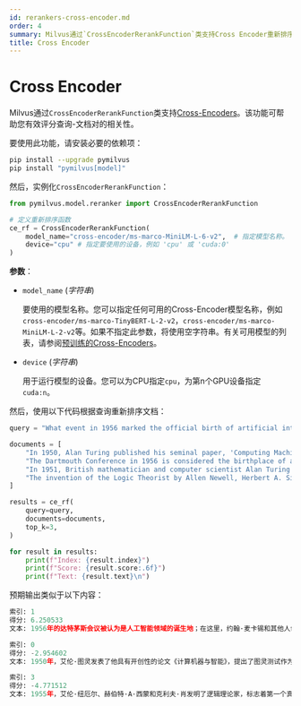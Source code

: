```yaml
---
id: rerankers-cross-encoder.md
order: 4
summary: Milvus通过`CrossEncoderRerankFunction`类支持Cross Encoder重新排序模型。该功能可帮助您有效评分查询-文档对的相关性。
title: Cross Encoder
---
```


# Cross Encoder

Milvus通过`CrossEncoderRerankFunction`类支持[Cross-Encoders](https://github.com/FlagOpen/FlagEmbedding/tree/master/FlagEmbedding/reranker)。该功能可帮助您有效评分查询-文档对的相关性。

要使用此功能，请安装必要的依赖项：

```bash
pip install --upgrade pymilvus
pip install "pymilvus[model]"
```

然后，实例化`CrossEncoderRerankFunction`：

```python
from pymilvus.model.reranker import CrossEncoderRerankFunction

# 定义重新排序函数
ce_rf = CrossEncoderRerankFunction(
    model_name="cross-encoder/ms-marco-MiniLM-L-6-v2",  # 指定模型名称。
    device="cpu" # 指定要使用的设备，例如 'cpu' 或 'cuda:0'
)
```

**参数**：

- `model_name` (*字符串*)

    要使用的模型名称。您可以指定任何可用的Cross-Encoder模型名称，例如 `cross-encoder/ms-marco-TinyBERT-L-2-v2`，`cross-encoder/ms-marco-MiniLM-L-2-v2`等。如果不指定此参数，将使用空字符串。有关可用模型的列表，请参阅[预训练的Cross-Encoders](https://www.sbert.net/docs/pretrained_cross-encoders.html#)。

- `device` (*字符串*)

    用于运行模型的设备。您可以为CPU指定`cpu`，为第n个GPU设备指定`cuda:n`。

然后，使用以下代码根据查询重新排序文档：

```python
query = "What event in 1956 marked the official birth of artificial intelligence as a discipline?"

documents = [
    "In 1950, Alan Turing published his seminal paper, 'Computing Machinery and Intelligence,' proposing the Turing Test as a criterion of intelligence, a foundational concept in the philosophy and development of artificial intelligence.",
    "The Dartmouth Conference in 1956 is considered the birthplace of artificial intelligence as a field; here, John McCarthy and others coined the term 'artificial intelligence' and laid out its basic goals.",
    "In 1951, British mathematician and computer scientist Alan Turing also developed the first program designed to play chess, demonstrating an early example of AI in game strategy.",
    "The invention of the Logic Theorist by Allen Newell, Herbert A. Simon, and Cliff Shaw in 1955 marked the creation of the first true AI program, which was capable of solving logic problems, akin to proving mathematical theorems."
]

results = ce_rf(
    query=query,
    documents=documents,
    top_k=3,
)

for result in results:
    print(f"Index: {result.index}")
    print(f"Score: {result.score:.6f}")
    print(f"Text: {result.text}\n")
```

预期输出类似于以下内容：
```python
索引: 1
得分: 6.250533
文本: 1956年的达特茅斯会议被认为是人工智能领域的诞生地；在这里，约翰·麦卡锡和其他人创造了术语“人工智能”，并阐明了其基本目标。

索引: 0
得分: -2.954602
文本: 1950年，艾伦·图灵发表了他具有开创性的论文《计算机器与智能》，提出了图灵测试作为智能的标准，这是人工智能哲学和发展中的基础概念。

索引: 3
得分: -4.771512
文本: 1955年，艾伦·纽厄尔、赫伯特·A·西蒙和克利夫·肖发明了逻辑理论家，标志着第一个真正的人工智能程序的诞生，该程序能够解决逻辑问题，类似于证明数学定理。
```